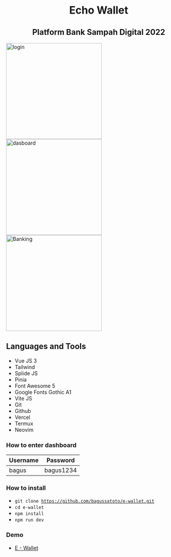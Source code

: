 <h1 align="center">Echo Wallet</h1>
<h2 align="center">Platform Bank Sampah Digital 2022</h2>

<img width="260"  alt="login" src="https://user-images.githubusercontent.com/87259393/186096205-213bc2bb-7ca9-4500-b949-84a387beb144.png"> <img width="260" alt="dasboard" src="https://user-images.githubusercontent.com/87259393/186087417-70d45e87-e887-4e2e-a374-2c747df1ae8d.png"> <img width="260" alt="Banking" src="https://user-images.githubusercontent.com/87259393/186097508-e6214155-3a71-4d88-9e53-edf59589b6e0.png">



## Languages and Tools
- Vue JS 3
- Tailwind
- Splide JS
- Pinia
- Font Awesome 5
- Google Fonts Gothic A1
- Vite JS
- Git 
- Github
- Vercel
- Termux
- Neovim

### How to enter dashboard

|     Username    | Password           |
|-----------------|--------------------|
|   bagus          |  bagus1234        |


### How to install
- <code>git clone https://github.com/bagussatoto/e-wallet.git </code>
- <code>cd e-wallet</code>
- <code>npm install</code>
- <code>npm run dev</code>

### Demo 
- [E - Wallet](https://e-wallet-rouge.vercel.app/)



